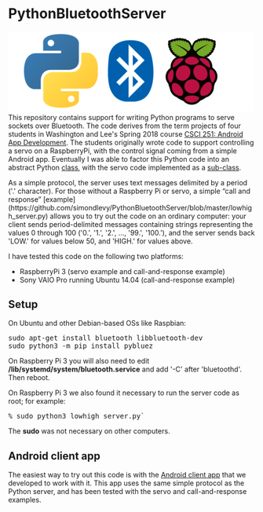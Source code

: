 # PythonBluetoothServer
<img src="logo.png" width=500>
This repository contains support for writing Python programs to serve sockets over Bluetooth.  The code derives from
the term projects of four students in Washington and Lee's Spring 2018 course
<a href="https://home.wlu.edu/~levys/courses/csci251s2018/">CSCI 251: Android App Development</a>.  The students originally
wrote code to support controlling a servo on a RaspberryPi, with the control signal coming from a simple Android
app.  Eventually I was able to factor this Python code into an abstract Python
<a href="https://github.com/simondlevy/PythonBluetoothServer/blob/master/bluetooth_server.py">class</a>, with the
servo code implemented as a 
<a href="https://github.com/simondlevy/PythonBluetoothServer/blob/master/servo_server.py">sub-class</a>.
<p><p>
As a simple protocol, the server uses text messages delimited by a period ('.' character).   
For those without a Raspberry Pi or servo, a simple &ldquo;call and response&rdquo; 
[example](https://github.com/simondlevy/PythonBluetoothServer/blob/master/lowhigh_server.py) 
allows you to try out the code on an ordinary computer: your client sends period-delimited
messages containing strings representing the values 0 through 100 ('0.', '1.',
'2.', ..., '99.', '100.'), and the server sends back 'LOW.' for values below 50,
and 'HIGH.' for values above.  

I have tested this code on the following two platforms:

* RaspberryPi 3 (servo example and call-and-response example)
* Sony VAIO Pro running Ubuntu 14.04 (call-and-response example)

## Setup

On Ubuntu and other Debian-based OSs like Raspbian:

<pre>
sudo apt-get install bluetooth libbluetooth-dev
sudo python3 -m pip install pybluez
</pre>

On Raspberry Pi 3 you will also need to edit 
<b>/lib/systemd/system/bluetooth.service</b> and add '-C' after 'bluetoothd'.  Then reboot.

On Raspberry Pi 3 we also found it necessary to run the server code as root; for example:

<pre>
% sudo python3 lowhigh_server.py`
</pre>

The <b>sudo</b> was not necessary on other computers.

## Android client app

The easiest way to try out this code is with the [Android client app](https://github.com/simondlevy/BluetoothClient)
that we developed to work with it.  This app uses the same simple protocol as the Python server, and has been
tested with the servo and call-and-response examples.
